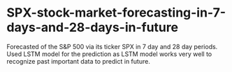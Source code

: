 # SPX-stock-market-forecasting-in-7-days-and-28-days-in-future

 Forecasted of the S&P 500 via its ticker SPX in 7 day and 28 day periods. Used LSTM model for the prediction as LSTM model works very well to recognize past important data to predict in future.
